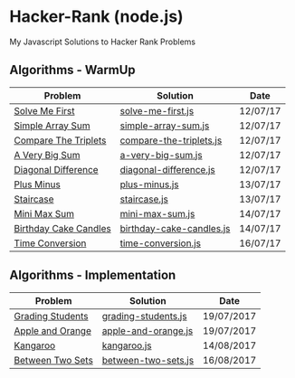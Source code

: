 # Hacker-Rank (node.js)
My Javascript Solutions to Hacker Rank Problems

## Algorithms - WarmUp

|Problem|Solution|Date|
|------|------|------------|
|[Solve Me First](https://www.hackerrank.com/challenges/solve-me-first)     |   [solve-me-first.js](https://github.com/sherlyc/Hacker-Rank/blob/master/algorithms/warmup/solve-me-first.js)   |     12/07/17       |
|[Simple Array Sum](https://www.hackerrank.com/challenges/simple-array-sum)|[simple-array-sum.js](https://github.com/sherlyc/Hacker-Rank/blob/master/algorithms/warmup/simple-array-sum.js)| 12/07/17 |
|[Compare The Triplets](https://www.hackerrank.com/challenges/compare-the-triplets)|[compare-the-triplets.js](https://github.com/sherlyc/Hacker-Rank/blob/master/algorithms/warmup/compare-the-triplets.js) | 12/07/17 |
|[A Very Big Sum](https://www.hackerrank.com/challenges/a-very-big-sum) | [a-very-big-sum.js](https://github.com/sherlyc/Hacker-Rank/blob/master/algorithms/warmup/a-very-big-sum.js) | 12/07/17 |
|[Diagonal Difference](https://www.hackerrank.com/challenges/diagonal-difference)|[diagonal-difference.js](https://github.com/sherlyc/Hacker-Rank/blob/master/algorithms/warmup/diagonal-difference.js)| 12/07/17|
|[Plus Minus](https://www.hackerrank.com/challenges/plus-minus)|[plus-minus.js](https://github.com/sherlyc/Hacker-Rank/blob/master/algorithms/warmup/plus-minus.js)|13/07/17|
|[Staircase](https://www.hackerrank.com/challenges/staircase)|[staircase.js](https://github.com/sherlyc/Hacker-Rank/blob/master/algorithms/warmup/staircase.js)|13/07/17|
|[Mini Max Sum](https://www.hackerrank.com/challenges/mini-max-sum)|[mini-max-sum.js](https://github.com/sherlyc/Hacker-Rank/blob/master/algorithms/warmup/mini-max-sum.js)|14/07/17|
|[Birthday Cake Candles](https://www.hackerrank.com/challenges/birthday-cake-candles)|[birthday-cake-candles.js](https://github.com/sherlyc/Hacker-Rank/blob/master/algorithms/warmup/birthday-cake-candles.js)|14/07/17|
|[Time Conversion](https://www.hackerrank.com/challenges/time-conversion)|[time-conversion.js](https://github.com/sherlyc/Hacker-Rank/blob/master/algorithms/warmup/time-conversion.js)|16/07/17|

## Algorithms - Implementation

|Problem|Solution|Date|
|----|----|----|
|[Grading Students](https://www.hackerrank.com/challenges/grading)|[grading-students.js](https://github.com/sherlyc/Hacker-Rank/blob/master/algorithms/implementation/grading-students.js)|19/07/2017|
|[Apple and Orange](https://www.hackerrank.com/challenges/apple-and-orange)|[apple-and-orange.js](https://github.com/sherlyc/Hacker-Rank/blob/master/algorithms/implementation/apple-and-orange.js)|19/07/2017|
|[Kangaroo](https://www.hackerrank.com/challenges/kangaroo)|[kangaroo.js](https://github.com/sherlyc/Hacker-Rank/blob/master/algorithms/implementation/kangaroo.js)|14/08/2017
|[Between Two Sets](https://www.hackerrank.com/challenges/between-two-sets)|[between-two-sets.js](https://github.com/sherlyc/Hacker-Rank/blob/master/algorithms/implementation/between-two-sets.js)|16/08/2017
